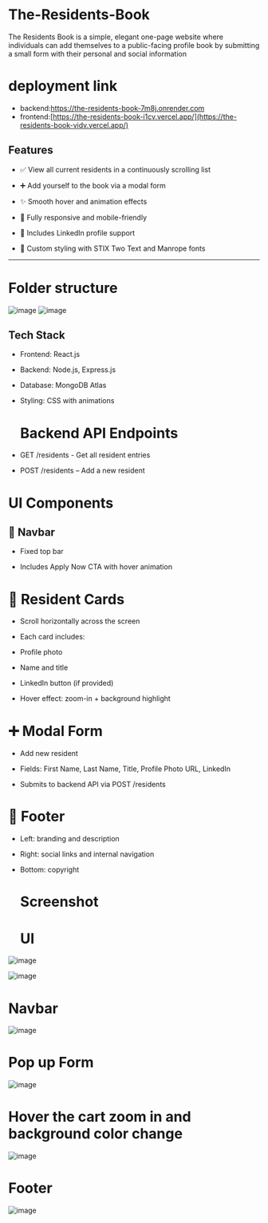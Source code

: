 # The-Residents-Book
The Residents Book is a simple, elegant one-page website where individuals can add themselves to a public-facing profile book by submitting a small form with their personal and social information

 # deployment link
 - backend:https://the-residents-book-7m8j.onrender.com
 - frontend:[https://the-residents-book-i1cv.vercel.app/](https://the-residents-book-vidv.vercel.app/)
## Features

- ✅ View all current residents in a continuously scrolling list

- ➕ Add yourself to the book via a modal form

- ✨ Smooth hover and animation effects

- 📱 Fully responsive and mobile-friendly

- 🔗 Includes LinkedIn profile support

- 💅 Custom styling with STIX Two Text and Manrope fonts

---
# Folder structure
![image](https://github.com/user-attachments/assets/7c3482cd-464a-4c29-8154-eac68f81e4cc)
![image](https://github.com/user-attachments/assets/a339df45-2679-496c-8f0b-04cc3699389d)




## Tech Stack

- Frontend: React.js
- Backend: Node.js, Express.js
- Database: MongoDB Atlas
- Styling: CSS with animations
  # Backend API Endpoints
- GET /residents - Get all resident entries

- POST /residents – Add a new resident
#  UI Components
## 🧭 Navbar
- Fixed top bar

- Includes Apply Now CTA with hover animation

# 👤 Resident Cards
- Scroll horizontally across the screen

- Each card includes:

- Profile photo

- Name and title

- LinkedIn button (if provided)

- Hover effect: zoom-in + background highlight

# ➕ Modal Form
- Add new resident

- Fields: First Name, Last Name, Title, Profile Photo URL, LinkedIn

- Submits to backend API via POST /residents

# 👣 Footer
- Left: branding and description

- Right: social links and internal navigation

- Bottom: copyright

  # Screenshot
  # UI
 ![image](https://github.com/user-attachments/assets/980806a5-e973-4493-8892-46dadbbabbf4)


![image](https://github.com/user-attachments/assets/020ffe3d-dbe4-4e0a-8166-ad8df5bb1b44)

# Navbar
![image](https://github.com/user-attachments/assets/7963e5b5-1132-4fc4-8fb0-a67734c3a3dd)

# Pop up Form
![image](https://github.com/user-attachments/assets/cda3998e-887d-4427-8935-a968080778d4)
 # Hover the cart zoom in and background color change
 ![image](https://github.com/user-attachments/assets/ca4d1a0b-90de-4c28-9ec6-4a52aa689693)

# Footer
![image](https://github.com/user-attachments/assets/d2c7460c-77fe-4220-8540-84f6652e1657)






